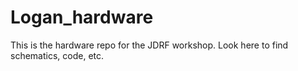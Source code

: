Logan_hardware
==============

This is the hardware repo for the JDRF workshop. Look here to find schematics, code, etc.
